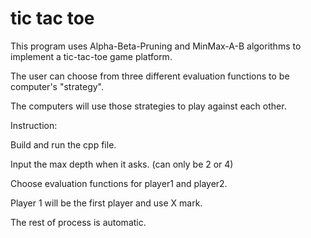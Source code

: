 # tic tac toe

This program uses Alpha-Beta-Pruning and MinMax-A-B algorithms to implement a tic-tac-toe game platform.

The user can choose from three different evaluation functions to be computer's "strategy". 

The computers will use those strategies to play against each other.




Instruction:

Build and run the cpp file.

Input the max depth when it asks. (can only be 2 or 4)

Choose evaluation functions for player1 and player2.

Player 1 will be the first player and use X mark.

The rest of process is automatic. 

